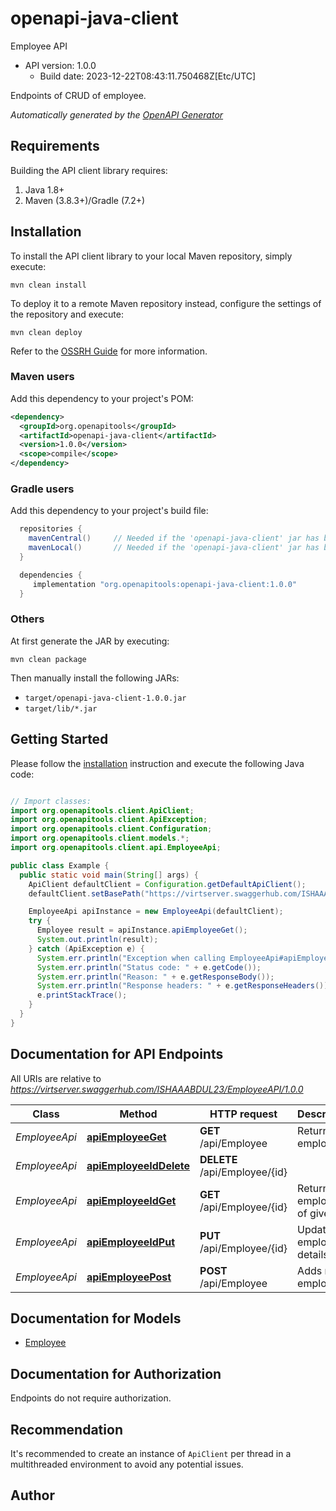 # openapi-java-client

Employee API
- API version: 1.0.0
  - Build date: 2023-12-22T08:43:11.750468Z[Etc/UTC]

Endpoints of CRUD of employee.


*Automatically generated by the [OpenAPI Generator](https://openapi-generator.tech)*


## Requirements

Building the API client library requires:
1. Java 1.8+
2. Maven (3.8.3+)/Gradle (7.2+)

## Installation

To install the API client library to your local Maven repository, simply execute:

```shell
mvn clean install
```

To deploy it to a remote Maven repository instead, configure the settings of the repository and execute:

```shell
mvn clean deploy
```

Refer to the [OSSRH Guide](http://central.sonatype.org/pages/ossrh-guide.html) for more information.

### Maven users

Add this dependency to your project's POM:

```xml
<dependency>
  <groupId>org.openapitools</groupId>
  <artifactId>openapi-java-client</artifactId>
  <version>1.0.0</version>
  <scope>compile</scope>
</dependency>
```

### Gradle users

Add this dependency to your project's build file:

```groovy
  repositories {
    mavenCentral()     // Needed if the 'openapi-java-client' jar has been published to maven central.
    mavenLocal()       // Needed if the 'openapi-java-client' jar has been published to the local maven repo.
  }

  dependencies {
     implementation "org.openapitools:openapi-java-client:1.0.0"
  }
```

### Others

At first generate the JAR by executing:

```shell
mvn clean package
```

Then manually install the following JARs:

* `target/openapi-java-client-1.0.0.jar`
* `target/lib/*.jar`

## Getting Started

Please follow the [installation](#installation) instruction and execute the following Java code:

```java

// Import classes:
import org.openapitools.client.ApiClient;
import org.openapitools.client.ApiException;
import org.openapitools.client.Configuration;
import org.openapitools.client.models.*;
import org.openapitools.client.api.EmployeeApi;

public class Example {
  public static void main(String[] args) {
    ApiClient defaultClient = Configuration.getDefaultApiClient();
    defaultClient.setBasePath("https://virtserver.swaggerhub.com/ISHAAABDUL23/EmployeeAPI/1.0.0");

    EmployeeApi apiInstance = new EmployeeApi(defaultClient);
    try {
      Employee result = apiInstance.apiEmployeeGet();
      System.out.println(result);
    } catch (ApiException e) {
      System.err.println("Exception when calling EmployeeApi#apiEmployeeGet");
      System.err.println("Status code: " + e.getCode());
      System.err.println("Reason: " + e.getResponseBody());
      System.err.println("Response headers: " + e.getResponseHeaders());
      e.printStackTrace();
    }
  }
}

```

## Documentation for API Endpoints

All URIs are relative to *https://virtserver.swaggerhub.com/ISHAAABDUL23/EmployeeAPI/1.0.0*

Class | Method | HTTP request | Description
------------ | ------------- | ------------- | -------------
*EmployeeApi* | [**apiEmployeeGet**](docs/EmployeeApi.md#apiEmployeeGet) | **GET** /api/Employee | Returns all employee.
*EmployeeApi* | [**apiEmployeeIdDelete**](docs/EmployeeApi.md#apiEmployeeIdDelete) | **DELETE** /api/Employee/{id} | 
*EmployeeApi* | [**apiEmployeeIdGet**](docs/EmployeeApi.md#apiEmployeeIdGet) | **GET** /api/Employee/{id} | Returns employee of given id
*EmployeeApi* | [**apiEmployeeIdPut**](docs/EmployeeApi.md#apiEmployeeIdPut) | **PUT** /api/Employee/{id} | Updates employee details
*EmployeeApi* | [**apiEmployeePost**](docs/EmployeeApi.md#apiEmployeePost) | **POST** /api/Employee | Adds new employee


## Documentation for Models

 - [Employee](docs/Employee.md)


<a id="documentation-for-authorization"></a>
## Documentation for Authorization

Endpoints do not require authorization.


## Recommendation

It's recommended to create an instance of `ApiClient` per thread in a multithreaded environment to avoid any potential issues.

## Author



